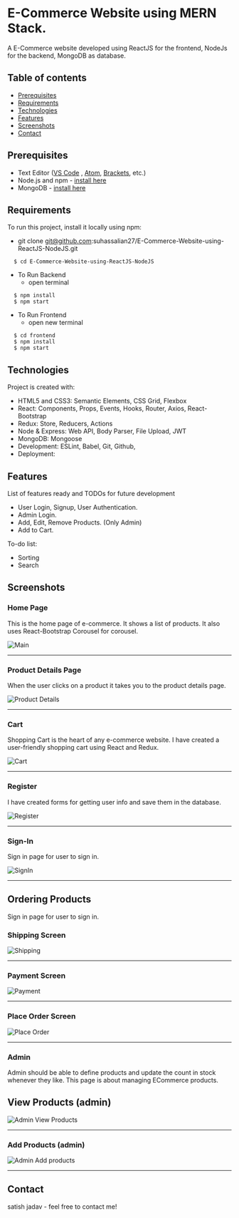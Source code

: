 #  E-Commerce Website using MERN Stack.
A E-Commerce website developed using ReactJS for the frontend, NodeJs for the backend, MongoDB as database.


## Table of contents
* [Prerequisites](#prerequisites)
* [Requirements](#requirements)
* [Technologies](#technologies)
* [Features](#features)
* [Screenshots](#screenshots)
* [Contact](#contact)


## Prerequisites
- Text Editor ([VS Code](https://code.visualstudio.com/download) , [Atom](https://atom.io/), [Brackets](http://brackets.io/), etc.)
- Node.js and npm - [install here](https://www.npmjs.com/get-npm)
- MongoDB - [install here](https://docs.mongodb.com/manual/installation/)


## Requirements
To run this project, install it locally using npm:

- git clone git@github.com:suhassalian27/E-Commerce-Website-using-ReactJS-NodeJS.git
```
  $ cd E-Commerce-Website-using-ReactJS-NodeJS
```
- To Run Backend
  - open terminal 
```
  $ npm install
  $ npm start
```
- To Run Frontend
  - open new terminal
```
  $ cd frontend
  $ npm install
  $ npm start
```

## Technologies
Project is created with:
* HTML5 and CSS3: Semantic Elements, CSS Grid, Flexbox
* React: Components, Props, Events, Hooks, Router, Axios, React-Bootstrap
* Redux: Store, Reducers, Actions
* Node & Express: Web API, Body Parser, File Upload, JWT
* MongoDB: Mongoose
* Development: ESLint, Babel, Git, Github,
* Deployment: 

## Features
List of features ready and TODOs for future development
* User Login, Signup, User Authentication.
* Admin Login.
* Add, Edit, Remove Products. (Only Admin)
* Add to Cart.

To-do list:
* Sorting
* Search

## Screenshots

### Home Page
This is the home page of e-commerce. It shows a list of products. It also uses React-Bootstrap Corousel for corousel.

![Main](Screenshots/main.png)

________________________________________________________

### Product Details Page
When the user clicks on a product it takes you to the product details page.

![Product Details](Screenshots/product-details.png)
________________________________________________________

### Cart
Shopping Cart is the heart of any e-commerce website. I have created a user-friendly shopping cart using React and Redux.

![Cart](Screenshots/cart.png)
________________________________________________________

### Register
I have created forms for getting user info and save them in the database.

![Register](Screenshots/register.png)
________________________________________________________

### Sign-In
Sign in page for user to sign in.

![SignIn](Screenshots/signin.png)
________________________________________________________

## Ordering Products

Sign in page for user to sign in.

### Shipping Screen
![Shipping](Screenshots/shipping.png)
________________________________________________________
### Payment Screen
![Payment](Screenshots/payment.png)
________________________________________________________
### Place Order Screen
![Place Order](Screenshots/placeorder.png)
________________________________________________________

### Admin 
Admin should be able to define products and update the count in stock whenever they like. This page is about managing ECommerce products.

## View Products (admin)

![Admin View Products](Screenshots/admin-products.png)
________________________________________________________

### Add Products (admin)

![Admin Add products](Screenshots/add-product.png)
________________________________________________________


## Contact
satish jadav - feel free to contact me!
